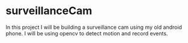 # surveillanceCam
In this project I will be building a surveillance cam using my old android phone. I will be using opencv to detect motion and record events.
